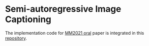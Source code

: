 # Semi-autoregressive Image Captioning

The implementation code for [MM2021 oral](https://dl.acm.org/doi/10.1145/3474085.3475179) paper is integrated in this [repository](https://github.com/feizc/NAIC).
